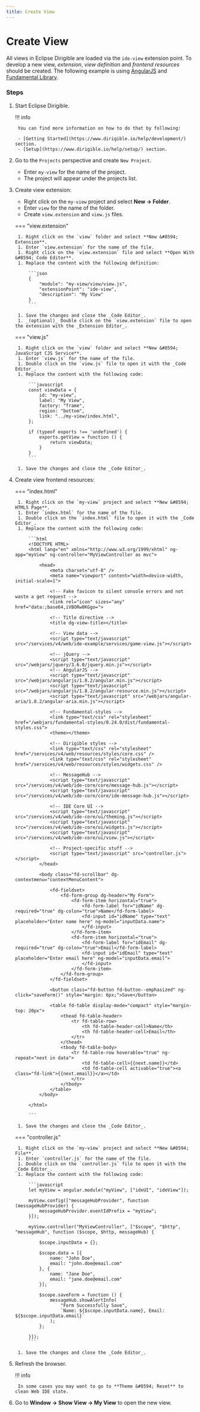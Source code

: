 ```yaml
---
title: Create View
---
```


Create View
===

All views in Eclipse Dirigible are loaded via the `ide-view` extension point. To develop a new view, _extension_, _view definition_ and _frontend resources_ should be created. The following example is using [AngularJS](https://angularjs.org/) and [Fundamental Library](https://sap.github.io/fundamental/).

### Steps

1. Start Eclipse Dirigible.

    !!! info 

        You can find more information on how to do that by following:

        - [Getting Started](https://www.dirigible.io/help/development/) section.
        - [Setup](https://www.dirigible.io/help/setup/) section.

1. Go to the `Projects` perspective and create `New Project`.

    - Enter `my-view` for the name of the project.
    - The project will appear under the projects list.

1. Create view extension:

    - Right click on the `my-view` project and select **New &#8594; Folder**.
    - Enter `view` for the name of the folder.
    - Create `view.extension` and `view.js` files.

    === "view.extension"

        1. Right click on the `view` folder and select **New &#8594; Extension**.
        1. Enter `view.extension` for the name of the file.
        1. Right click on the `view.extension` file and select **Open With &#8594; Code Editor**.
        1. Replace the content with the following definition:

            ```json
            {
                "module": "my-view/view/view.js",
                "extensionPoint": "ide-view",
                "description": "My View"
            }
            ```
        
        1. Save the changes and close the _Code Editor_.
        1. _(optional)_ Double click on the `view.extension` file to open the extension with the _Extension Editor_. 

    === "view.js"

        1. Right click on the `view` folder and select **New &#8594; JavaScript CJS Service**.
        1. Enter `view.js` for the name of the file.
        1. Double click on the `view.js` file to open it with the _Code Editor_.
        1. Replace the content with the following code:

            ```javascript
            const viewData = {
                id: "my-view",
                label: "My View",
                factory: "frame",
                region: "bottom",
                link: "../my-view/index.html",
            };
            
            if (typeof exports !== 'undefined') {
                exports.getView = function () {
                    return viewData;
                }
            }
            ```

        1. Save the changes and close the _Code Editor_.

1. Create view frontend resources:

    === "index.html"

        1. Right click on the `my-view` project and select **New &#8594; HTML5 Page**.
        1. Enter `index.html` for the name of the file.
        1. Double click on the `index.html` file to open it with the _Code Editor_.
        1. Replace the content with the following code:

            ```html
            <!DOCTYPE HTML>
            <html lang="en" xmlns="http://www.w3.org/1999/xhtml" ng-app="myView" ng-controller="MyViewController as mvc">
            
                <head>
                    <meta charset="utf-8" />
                    <meta name="viewport" content="width=device-width, initial-scale=1">
            
                    <!-- Fake favicon to silent console errors and not waste a get request -->
                    <link rel="icon" sizes="any" href="data:;base64,iVBORw0KGgo=">
            
                    <!-- Title directive -->
                    <title dg-view-title></title>
            
                    <!-- View data -->
                    <script type="text/javascript" src="/services/v4/web/ide-example/services/game-view.js"></script>
            
                    <!-- jQuery -->
                    <script type="text/javascript" src="/webjars/jquery/3.6.0/jquery.min.js"></script>
                    <!-- AngularJS -->
                    <script type="text/javascript" src="/webjars/angularjs/1.8.2/angular.min.js"></script>
                    <script type="text/javascript" src="/webjars/angularjs/1.8.2/angular-resource.min.js"></script>
                    <script type="text/javascript" src="/webjars/angular-aria/1.8.2/angular-aria.min.js"></script>
            
                    <!-- Fundamental-styles -->
                    <link type="text/css" rel="stylesheet" href="/webjars/fundamental-styles/0.24.0/dist/fundamental-styles.css">
                    <theme></theme>
            
                    <!-- Dirigible styles -->
                    <link type="text/css" rel="stylesheet" href="/services/v4/web/resources/styles/core.css" />
                    <link type="text/css" rel="stylesheet" href="/services/v4/web/resources/styles/widgets.css" />
            
                    <!-- MessageHub -->
                    <script type="text/javascript" src="/services/v4/web/ide-core/core/message-hub.js"></script>
                    <script type="text/javascript" src="/services/v4/web/ide-core/core/ide-message-hub.js"></script>
            
                    <!-- IDE Core UI -->
                    <script type="text/javascript" src="/services/v4/web/ide-core/ui/theming.js"></script>
                    <script type="text/javascript" src="/services/v4/web/ide-core/ui/widgets.js"></script>
                    <script type="text/javascript" src="/services/v4/web/ide-core/ui/view.js"></script>
            
                    <!-- Project-specific stuff -->
                    <script type="text/javascript" src="controller.js"></script>
                </head>
            
                <body class="fd-scrollbar" dg-contextmenu="contextMenuContent">
            
                    <fd-fieldset>
                        <fd-form-group dg-header="My Form">
                            <fd-form-item horizontal="true">
                                <fd-form-label for="idName" dg-required="true" dg-colon="true">Name</fd-form-label>
                                <fd-input id="idName" type="text" placeholder="Enter name here" ng-model="inputData.name">
                                </fd-input>
                            </fd-form-item>
                            <fd-form-item horizontal="true">
                                <fd-form-label for="idEmail" dg-required="true" dg-colon="true">Email</fd-form-label>
                                <fd-input id="idEmail" type="text" placeholder="Enter email here" ng-model="inputData.email">
                                </fd-input>
                            </fd-form-item>
                        </fd-form-group>
                    </fd-fieldset>
            
                    <button class="fd-button fd-button--emphasized" ng-click="saveForm()" style="margin: 6px;">Save</button>
            
                    <table fd-table display-mode="compact" style="margin-top: 20px">
                        <thead fd-table-header>
                            <tr fd-table-row>
                                <th fd-table-header-cell>Name</th>
                                <th fd-table-header-cell>Email</th>
                            </tr>
                        </thead>
                        <tbody fd-table-body>
                            <tr fd-table-row hoverable="true" ng-repeat="next in data">
                                <td fd-table-cell>{{next.name}}</td>
                                <td fd-table-cell activable="true"><a class="fd-link">{{next.email}}</a></td>
                            </tr>
                        </tbody>
                    </table>
                </body>
            
            </html>

            ```

        1. Save the changes and close the _Code Editor_.

    === "controller.js"

        1. Right click on the `my-view` project and select **New &#8594; File**.
        1. Enter `controller.js` for the name of the file.
        1. Double click on the `controller.js` file to open it with the _Code Editor_.
        1. Replace the content with the following code:

            ```javascript
            let myView = angular.module("myView", ["ideUI", "ideView"]);

            myView.config(["messageHubProvider", function (messageHubProvider) {
                messageHubProvider.eventIdPrefix = "myView";
            }]);
            
            myView.controller("MyViewController", ["$scope", "$http", "messageHub", function ($scope, $http, messageHub) {
            
                $scope.inputData = {};
            
                $scope.data = [{
                    name: "John Doe",
                    email: "john.doe@email.com"
                }, {
                    name: "Jane Doe",
                    email: "jane.doe@email.com"
                }];
            
                $scope.saveForm = function () {
                    messageHub.showAlertInfo(
                        "Form Successfully Save",
                        `Name: ${$scope.inputData.name}, Email: ${$scope.inputData.email}`
                    );
                };
            
            }]);
            ```

        1. Save the changes and close the _Code Editor_.

1. Refresh the browser.

    !!! info 

        In some cases you may want to go to **Theme &#8594; Reset** to clean Web IDE state.

1. Go to **Window &#8594; Show View &#8594; My View** to open the new view.